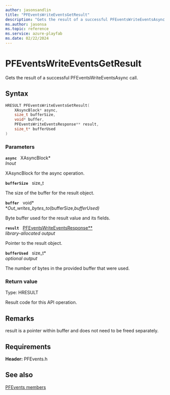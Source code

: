 ```yaml
---
author: jasonsandlin
title: "PFEventsWriteEventsGetResult"
description: "Gets the result of a successful PFEventsWriteEventsAsync call."
ms.author: jasonsa
ms.topic: reference
ms.service: azure-playfab
ms.date: 02/22/2024
---
```


# PFEventsWriteEventsGetResult  

Gets the result of a successful PFEventsWriteEventsAsync call.  

## Syntax  
  
```cpp
HRESULT PFEventsWriteEventsGetResult(  
    XAsyncBlock* async,  
    size_t bufferSize,  
    void* buffer,  
    PFEventsWriteEventsResponse** result,  
    size_t* bufferUsed  
)  
```  
  
### Parameters  
  
**`async`** &nbsp; XAsyncBlock*  
*_Inout_*  
  
XAsyncBlock for the async operation.  
  
**`bufferSize`** &nbsp; size_t  
  
The size of the buffer for the result object.  
  
**`buffer`** &nbsp; void*  
*_Out_writes_bytes_to_(bufferSize,*bufferUsed)*  
  
Byte buffer used for the result value and its fields.  
  
**`result`** &nbsp; [PFEventsWriteEventsResponse**](../../pfeventstypes/structs/pfeventswriteeventsresponse.md)  
*library-allocated output*  
  
Pointer to the result object.  
  
**`bufferUsed`** &nbsp; size_t*  
*optional output*  
  
The number of bytes in the provided buffer that were used.  
  
  
### Return value
Type: HRESULT
  
Result code for this API operation.
  
## Remarks  
  
result is a pointer within buffer and does not need to be freed separately.
  
## Requirements  
  
**Header:** PFEvents.h
  
## See also  
[PFEvents members](../pfevents_members.md)  

  
  
